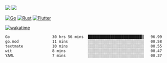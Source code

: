 [![](https://img.shields.io/badge/Windows_11-Pro-292e33?style=flat-square&logo=windows&logoColor=ffffff)](https://www.microsoft.com/en-us/windows/)
[![](https://img.shields.io/badge/macOS-Sonoma-292e33?style=flat-square&logo=apple&logoColor=ffffff)](https://www.apple.com/macbook-pro/) 

[![Go](https://img.shields.io/badge/-Go-DEA584?style=flat&logo=go&logoColor=000000)](https://golang.org/)
[![Rust](https://img.shields.io/badge/-Rust-DEA584?style=flat&logo=rust&logoColor=000000)](https://www.rust-lang.org)
[![Flutter](https://img.shields.io/badge/-Flutter-DEA584?style=flat&logo=flutter&logoColor=000000)](https://flutter.dev/)

[![wakatime](https://wakatime.com/badge/user/9bb0c784-91ca-4b5c-8e9c-b13ece0f7b09.svg)](https://wakatime.com/@9bb0c784-91ca-4b5c-8e9c-b13ece0f7b09)


<!--START_SECTION:waka-->

```txt
Go                   30 hrs 56 mins  ████████████████████████▒   96.99 %
go.mod               11 mins         ░░░░░░░░░░░░░░░░░░░░░░░░░   00.58 %
textmate             10 mins         ░░░░░░░░░░░░░░░░░░░░░░░░░   00.55 %
wit                  8 mins          ░░░░░░░░░░░░░░░░░░░░░░░░░   00.47 %
YAML                 7 mins          ░░░░░░░░░░░░░░░░░░░░░░░░░   00.37 %
```

<!--END_SECTION:waka-->
